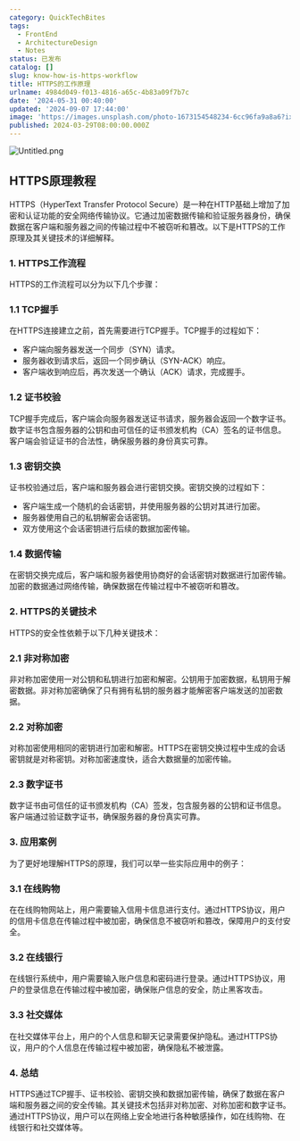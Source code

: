```yaml
---
category: QuickTechBites
tags:
  - FrontEnd
  - ArchitectureDesign
  - Notes
status: 已发布
catalog: []
slug: know-how-is-https-workflow
title: HTTPS的工作原理
urlname: 4984d049-f013-4816-a65c-4b83a09f7b7c
date: '2024-05-31 00:40:00'
updated: '2024-09-07 17:44:00'
image: 'https://images.unsplash.com/photo-1673154548234-6cc96fa9a8a6?ixlib=rb-4.0.3&q=85&fm=jpg&crop=entropy&cs=srgb'
published: 2024-03-29T08:00:00.000Z
---
```


![Untitled.png](https://prod-files-secure.s3.us-west-2.amazonaws.com/5d24fe63-e567-4804-86f9-9fdc62e13082/2950c759-0255-4c0a-becc-122aae8c82c0/Untitled.png?X-Amz-Algorithm=AWS4-HMAC-SHA256&X-Amz-Content-Sha256=UNSIGNED-PAYLOAD&X-Amz-Credential=ASIAZI2LB466ZKL3XWIL%2F20250410%2Fus-west-2%2Fs3%2Faws4_request&X-Amz-Date=20250410T053900Z&X-Amz-Expires=3600&X-Amz-Security-Token=IQoJb3JpZ2luX2VjECUaCXVzLXdlc3QtMiJHMEUCIQDffWEOpwnxNMJIIssdSPeYFPHBgN6FuRrummS87zLDgQIgQ8iXfQjX2yKboWz5yEGuCmK%2F8JGSOt%2BZtvtIVvYgyt0qiAQInv%2F%2F%2F%2F%2F%2F%2F%2F%2F%2FARAAGgw2Mzc0MjMxODM4MDUiDB%2BfErpKYWp65m3KPSrcA6tLWKWm4G7u%2B3y20t%2BBWU5xqpdTNT8Lwoipgn97P78p0efpMLMPySob6nPsXNbP87Wn%2F8so%2BbFX8n5S2f9fvbtNFDiLL0A%2FDs%2FhZhAo0NWEj5WsW%2FAK5FZK14YlWyhg6UleHkoSgdjFHLfuUHWzbMErQyIHOnKE%2BiJp238M2oxCo260nFBmQR2pXNZXT9JVBAHNdukQmqwB5mkeRd5TN3oD4kpvMn7w2xuQOlsQ5vXGD2mkeIKlmPkegzyMAxEXqmizxog%2F2EJlwLakn2gOGKOVut3z1hgN6Z0bGEvQSZDuaOiS1cXMZEkhnnPGxgyKZguSNSGEU%2BMzNuiowXtZYNx6WIlLQNS96zwkQDStII%2Bqf09qIYpHVTZHZxxJja7X%2FkirrGAsEeTKqTuQ0%2Fl%2FI8BWZMi2%2B4IgCMWyUIKVvJ1AE9l%2FCCqZBtc%2BYeZbfCUT35DuepospPRISjwalZbAVRWSnuowWTExMNOJMNUVSFhEMqcnUPkfJ5L7avRy%2FVQuTOK9Lig3U%2BgVcQ%2BF7zIAS2FutMJMnkMTSJkmoO4iY%2BXL%2B9BoQudHJ%2FI0l4H0Iu3Nx0%2FISlCgCbkoodFCAoihPD41CcEes8k%2FdRj%2BJHWchmX4HUQnN3R0N1zrVCUbMIGm3b8GOqUBaNcReA1ZJvvgiHsiIvCbq%2FxE%2FvYwrOFi6PKaZ5fJotfrJgZD573DXNk3vV1TBOgBQjN2ylRkHeiub26cbnQFbn075rY40uEOcql%2FATy80Fu9p9nGg5F01d%2FuXCfvG7%2BqWXeeaM0OpL4Je04X8Fmp1v2KfmJ6b1ZzBYITVHwZ3RUFCPyEsvw3%2BFMrVQd9TNDGhMVOrVpNhlhZRCllLGir0N3HdTFj&X-Amz-Signature=707b40ff24bc6a3cffaa02f655ed17c793995711dfd71a417cf2dd3082d3f1cb&X-Amz-SignedHeaders=host&x-id=GetObject)


## HTTPS原理教程


HTTPS（HyperText Transfer Protocol Secure）是一种在HTTP基础上增加了加密和认证功能的安全网络传输协议。它通过加密数据传输和验证服务器身份，确保数据在客户端和服务器之间的传输过程中不被窃听和篡改。以下是HTTPS的工作原理及其关键技术的详细解释。


### 1. HTTPS工作流程


HTTPS的工作流程可以分为以下几个步骤：


### 1.1 TCP握手


在HTTPS连接建立之前，首先需要进行TCP握手。TCP握手的过程如下：

- 客户端向服务器发送一个同步（SYN）请求。
- 服务器收到请求后，返回一个同步确认（SYN-ACK）响应。
- 客户端收到响应后，再次发送一个确认（ACK）请求，完成握手。

### 1.2 证书校验


TCP握手完成后，客户端会向服务器发送证书请求，服务器会返回一个数字证书。数字证书包含服务器的公钥和由可信任的证书颁发机构（CA）签名的证书信息。客户端会验证证书的合法性，确保服务器的身份真实可靠。


### 1.3 密钥交换


证书校验通过后，客户端和服务器会进行密钥交换。密钥交换的过程如下：

- 客户端生成一个随机的会话密钥，并使用服务器的公钥对其进行加密。
- 服务器使用自己的私钥解密会话密钥。
- 双方使用这个会话密钥进行后续的数据加密传输。

### 1.4 数据传输


在密钥交换完成后，客户端和服务器使用协商好的会话密钥对数据进行加密传输。加密的数据通过网络传输，确保数据在传输过程中不被窃听和篡改。


### 2. HTTPS的关键技术


HTTPS的安全性依赖于以下几种关键技术：


### 2.1 非对称加密


非对称加密使用一对公钥和私钥进行加密和解密。公钥用于加密数据，私钥用于解密数据。非对称加密确保了只有拥有私钥的服务器才能解密客户端发送的加密数据。


### 2.2 对称加密


对称加密使用相同的密钥进行加密和解密。HTTPS在密钥交换过程中生成的会话密钥就是对称密钥。对称加密速度快，适合大数据量的加密传输。


### 2.3 数字证书


数字证书由可信任的证书颁发机构（CA）签发，包含服务器的公钥和证书信息。客户端通过验证数字证书，确保服务器的身份真实可靠。


### 3. 应用案例


为了更好地理解HTTPS的原理，我们可以举一些实际应用中的例子：


### 3.1 在线购物


在在线购物网站上，用户需要输入信用卡信息进行支付。通过HTTPS协议，用户的信用卡信息在传输过程中被加密，确保信息不被窃听和篡改，保障用户的支付安全。


### 3.2 在线银行


在线银行系统中，用户需要输入账户信息和密码进行登录。通过HTTPS协议，用户的登录信息在传输过程中被加密，确保账户信息的安全，防止黑客攻击。


### 3.3 社交媒体


在社交媒体平台上，用户的个人信息和聊天记录需要保护隐私。通过HTTPS协议，用户的个人信息在传输过程中被加密，确保隐私不被泄露。


### 4. 总结


HTTPS通过TCP握手、证书校验、密钥交换和数据加密传输，确保了数据在客户端和服务器之间的安全传输。其关键技术包括非对称加密、对称加密和数字证书。通过HTTPS协议，用户可以在网络上安全地进行各种敏感操作，如在线购物、在线银行和社交媒体等。

